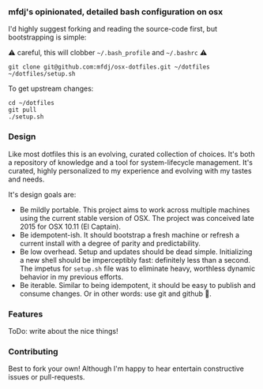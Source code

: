 
### mfdj's opinionated, detailed bash configuration on osx

I'd highly suggest forking and reading the source-code first, but bootstrapping is simple:

:warning: careful, this will clobber `~/.bash_profile` and `~/.bashrc` :warning:

```
git clone git@github.com:mfdj/osx-dotfiles.git ~/dotfiles
~/dotfiles/setup.sh
```

To get upstream changes:

```
cd ~/dotfiles
git pull
./setup.sh
```

### Design

Like most dotfiles this is an evolving, curated collection of choices. It's both a repository of knowledge and a tool for system-lifecycle management. It's curated, highly personalized to my experience and evolving with my tastes and needs.

It's design goals are:

- Be mildly portable. This project aims to work across multiple machines using the current stable version of OSX. The project was conceived late 2015 for OSX 10.11 (El Captain).
- Be idempotent-ish. It should bootstrap a fresh machine or refresh a current install with a degree of parity and predictability.
- Be low overhead. Setup and updates should be dead simple. Initializing a new shell should be imperceptibly fast: definitely less than a second. The impetus for `setup.sh` file was to eliminate heavy, worthless dynamic behavior in my previous efforts.
- Be iterable. Similar to being idempotent, it should be easy to publish and consume changes. Or in other words: use git and github :angel:.

### Features

ToDo: write about the nice things!

### Contributing

Best to fork your own! Although I'm happy to hear entertain constructive issues or pull-requests.
